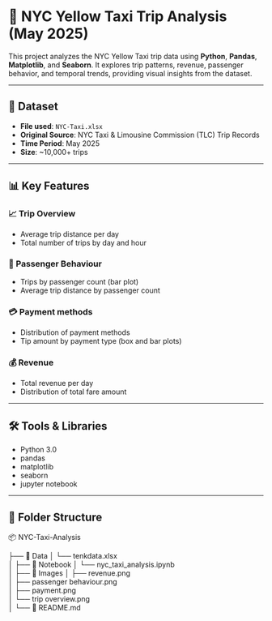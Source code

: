 











# 🗽 NYC Yellow Taxi Trip Analysis (May 2025)

This project analyzes the NYC Yellow Taxi trip data using **Python**, **Pandas**, **Matplotlib**, and **Seaborn**. It explores trip patterns, revenue, passenger behavior, and temporal trends, providing visual insights from the dataset.

---

## 📁 Dataset

- **File used**: `NYC-Taxi.xlsx`
- **Original Source**: NYC Taxi & Limousine Commission (TLC) Trip Records
- **Time Period**: May 2025
- **Size**: ~10,000+ trips

---

## 📊 Key Features

### 📈 Trip Overview
- Average trip distance per day
- Total number of trips by day and hour

### 👥 Passenger Behaviour
- Trips by passenger count (bar plot)
- Average trip distance by passenger count

### 💳 Payment methods
- Distribution of payment methods
- Tip amount by payment type (box and bar plots)

### 💰 Revenue 
- Total revenue per day
- Distribution of total fare amount

---

## 🛠️ Tools & Libraries

- Python 3.0
- pandas
- matplotlib
- seaborn
- jupyter notebook

---

## 📂 Folder Structure
📦 NYC-Taxi-Analysis

├── 📁 Data
│   └── tenkdata.xlsx                      
│
├── 📁 Notebook
│   └── nyc_taxi_analysis.ipynb            
│
├── 📁 Images
│   ├── revenue.png                        
│   ├── passenger behaviour.png            
│   ├── payment.png                        
│   └── trip overview.png                  
│
└── 📄 README.md                            
